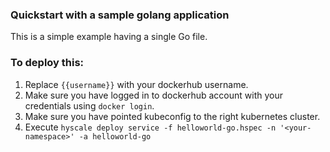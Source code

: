 ### Quickstart with a sample golang application

This is a simple example having a single Go file.

### To deploy this:
1. Replace `{{username}}` with your dockerhub username.
2. Make sure you have logged in to dockerhub account with your credentials using `docker login`.
3. Make sure you have pointed kubeconfig to the right kubernetes cluster.
4. Execute
```hyscale deploy service -f helloworld-go.hspec -n '<your-namespace>' -a helloworld-go```
